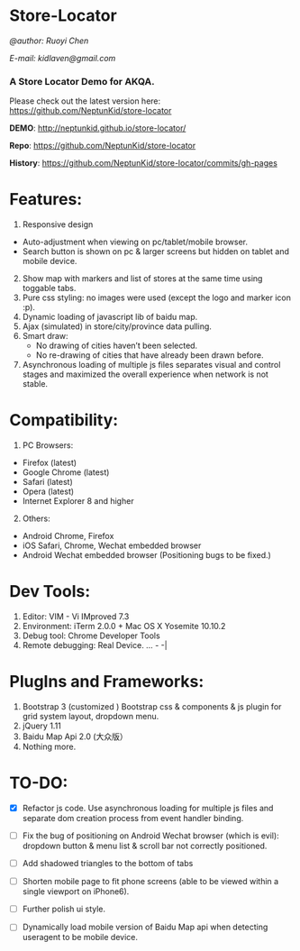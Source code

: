 # Store-Locator
_@author: Ruoyi Chen_

_E-mail: kidlaven@gmail.com_

### A Store Locator Demo for AKQA. ###
Please check out the latest version here: https://github.com/NeptunKid/store-locator

**DEMO**: http://neptunkid.github.io/store-locator/

**Repo**: https://github.com/NeptunKid/store-locator

**History**: https://github.com/NeptunKid/store-locator/commits/gh-pages


# Features:
1. Responsive design
  * Auto-adjustment when viewing on pc/tablet/mobile browser.
  * Search button is shown on pc & larger screens but hidden on tablet and mobile device. 
2. Show map with markers and list of stores at the same time using toggable tabs.
3. Pure css styling: no images were used (except the logo and marker icon :p).
4. Dynamic loading of javascript lib of baidu map.
5. Ajax (simulated) in store/city/province data pulling.
6. Smart draw:
   * No drawing of cities haven’t been selected.
   * No re-drawing of cities that have already been drawn before.  
7. Asynchronous loading of multiple js files separates visual and control stages and maximized the overall experience when network is not stable.

# Compatibility:
1. PC Browsers:
  * Firefox (latest)
  * Google Chrome (latest)
  * Safari (latest)
  * Opera (latest)
  * Internet Explorer 8 and higher
2. Others:
  * Android Chrome, Firefox
  * iOS Safari, Chrome, Wechat embedded browser
  * Android Wechat embedded browser (Positioning bugs to be fixed.)

# Dev Tools:
1. Editor: VIM - Vi IMproved 7.3
2. Environment: iTerm 2.0.0 + Mac OS X Yosemite 10.10.2 
3. Debug tool: Chrome Developer Tools 
4. Remote debugging: Real Device.    … - -|

# PlugIns and Frameworks:
1. Bootstrap 3 (customized )
   Bootstrap css & components & js plugin for grid system layout, dropdown menu. 
2. jQuery 1.11
3. Baidu Map Api 2.0 (大众版）   
4. Nothing more.


# TO-DO:
- [X] Refactor js code. Use asynchronous loading for multiple js files and separate dom creation process from event handler binding. 
- [ ] Fix the bug of positioning on Android Wechat browser (which is evil): dropdown button & menu list & scroll bar not correctly positioned. 
- [ ] Add shadowed triangles to the bottom of tabs 
- [ ] Shorten mobile page to fit phone screens (able to be viewed within a single viewport on iPhone6).  
- [ ] Further polish ui style.
- [ ] Dynamically load mobile version of Baidu Map api when detecting useragent to be mobile device.   

